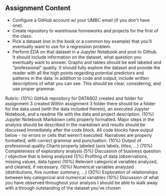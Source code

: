 ## Assignment Content

- Configure a GitHub account w/ your UMBC email (if you don't have one). 
- Create repository to warehouse homeworks and projects for the first of the class. 
- Pick a dataset (not in the book or a common toy example) that you'll eventually want to use for a regression problem. 
- Perform EDA on that dataset in a Jupyter Notebook and post to Github. It should include information on the dataset, what question you eventually want to answer. Graphs and tables should be well labeled and "professional" quality. It should fully explore the dataset and provide the reader with all the high points regarding potential predictors and patterns in the data.
In addition to code and output, include written descriptions of what you can see. This should be clear, considering, and use proper grammar.

Rubric:
(10%) GitHub repository for DATA602 created and folder for assignment 3 created
Within assignment 3 folder there should be a folder for the data used (with the data included therein), an executed Jupyter Notebook, and a readme file with the data and project description.
(10%) Jupyter Notebook
Markdown cells properly formatted. Major steps in the analysis should be described in the markdown and results should be discussed immediately after the code block.
All code blocks have output below - no errors or cells that weren’t executed.
Narratives are properly formatted, with correct grammar and punctuation.
(10%) Output of professional quality
Charts properly labeled (axis labels, titles, …)
(70%) Completeness of exploratory analysis
(5%) Discussion of business question / objective that is being analyzed
(5%) Profiling of data (observations, missing values, data types)
(10%) Relevant categorical variables analyzed, and cleaned, if necessary.
(10%) Numerical variables analyzed (distributions, five number summary, …)
(30%) Exploration of relationships between key categorical and numerical variables
(10%) Discussion of what you have observed throughout your analysis
I should be able to walk away with a through outstanding of the dataset you’ve chosen
